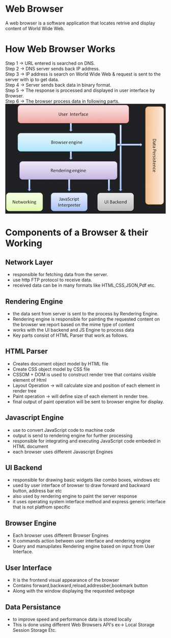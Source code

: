 # Web Browser
A web browser is a software application that locates retrive and display content of World Wide Web.

# How Web Browser Works

Step 1 ->  URL entered is searched on DNS. <br>
Step 2 ->  DNS server sends back IP address. <br>
Step 3 ->  IP address is search on World Wide Web & request is sent to the server with ip to get data. <br>
Step 4 ->  Server sends back data in binary format. <br>
Step 5 ->  The response is processed and displayed in user interface by Browser. <br>
Step 6 ->  The browser process data in following parts. <br>
![alt text](https://github.com/pesto-students/p8-harshith-artfullsoul/blob/master/Week-1/browser.png?raw=true)


# Components of a Browser & their Working

## Network Layer 

* responsible for fetching data from the server.
* use http FTP protocol to receive data.
* received data can be in many formats like HTML,CSS,JSON,Pdf etc.

## Rendering Engine 

* the data sent from server is sent to the process by Rendering Engine.
* Rendering engine is responsible for painting the requested content on the browser we report based on the mime type of content
* works with the UI backend and JS Engine to process data
* Key parts consist of HTML Parser that work as follows.

## HTML Parser

* Creates document object model by HTML file
* Create CSS object model by CSS file 
* CSSOM + DOM is used to construct render tree that contains visible element of Html
* Layout Operation -> will calculate size and position of each element in render tree
* Paint operation -> will define size of each element in render tree.
* final output of paint operation will be sent to browser engine for display.

## Javascript Engine

* use to convert JavaScript code to machine code 
* output is send to rendering engine for further processing
* responsible for integrating and executing JavaScript code embeded in HTML document 
* each browser uses different Javascript Engines

## UI Backend 

* responsible for drawing basic widgets like combo boxes, windows etc 
* used by user interface of browser to draw forward and backward button, address bar etc
* also used by rendering engine to paint the server response 
* it uses operating system interface method and express generic interface that is not platfrom specific

## Browser Engine

* Each browser uses different Browser Engines
* It commands action between user interface and rendering engine 
* Query and manupilates Rendering engine based on input from User Interface.

## User Interface

* It is the frontend visual appearance of the browser 
* Contains forward,backward,reload,addressber,bookmark button 
* Along with the window displaying the requested webpage

## Data Persistance 
* to improve speed and performance data is stored locally 
* This is done using different Web Browsers API's ex-> Local Storage Session Storage Etc.